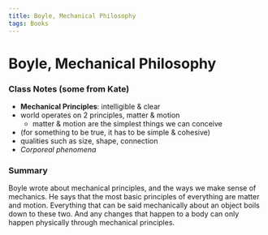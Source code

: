 ```yaml
---
title: Boyle, Mechanical Philosophy
tags: Books
---
```


# Boyle, Mechanical Philosophy
### Class Notes (some from Kate)
- **Mechanical Principles**: intelligible & clear
- world operates on 2 principles, matter & motion
	- matter & motion are the simplest things we can conceive
- (for something to be true, it has to be simple & cohesive)
- qualities such as size, shape, connection
- *Corporeal phenomena*

### Summary
Boyle wrote about mechanical principles, and the ways we make sense of mechanics. He says that the most basic principles of everything are matter and motion. Everything that can be said mechanically about an object boils down to these two. And any changes that happen to a body can only happen physically through mechanical principles.